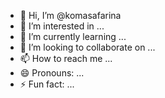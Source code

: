 - 👋 Hi, I’m @komasafarina
- 👀 I’m interested in ...
- 🌱 I’m currently learning ...
- 💞️ I’m looking to collaborate on ...
- 📫 How to reach me ...
- 😄 Pronouns: ...
- ⚡ Fun fact: ...

<!---
komasafarina/komasafarina is a ✨ special ✨ repository because its `README.md` (this file) appears on your GitHub profile.
You can click the Preview link to take a look at your changes.
--->
